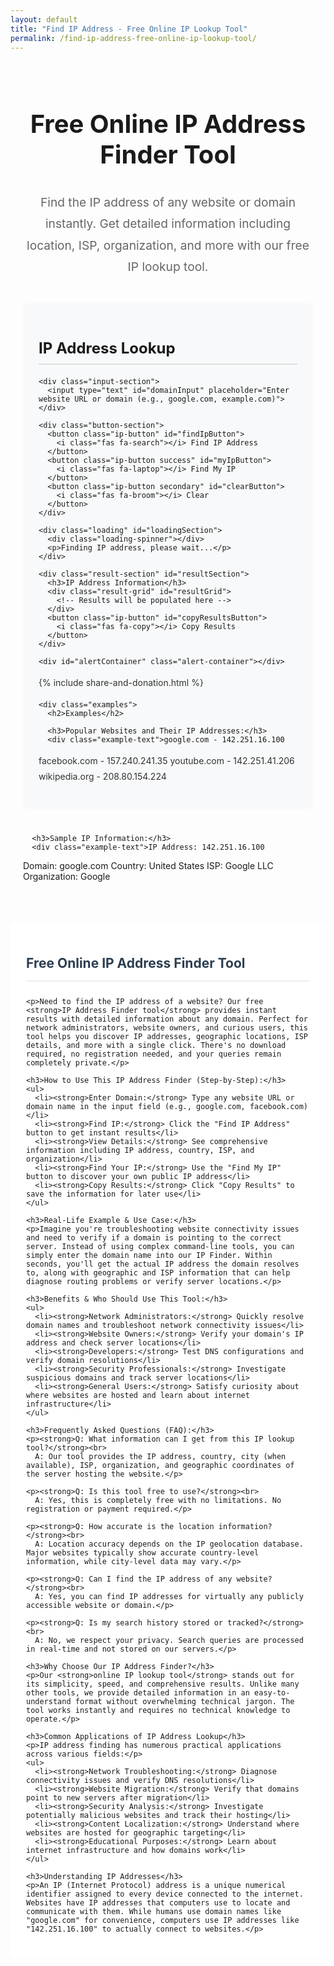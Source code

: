 ```yaml
---
layout: default
title: "Find IP Address - Free Online IP Lookup Tool"
permalink: /find-ip-address-free-online-ip-lookup-tool/
---
```


<meta charset="UTF-8">
<meta name="viewport" content="width=device-width, initial-scale=1.0">

<title>IP Address Lookup Tool — Find IP, Location & ISP Info Free</title>

<meta name="description"
  content="Free IP Address Lookup Tool. Instantly find any website or domain IP address with location, ISP, timezone & hosting details. Quick results — no signup needed.">

<meta name="keywords"
  content="find ip address, ip lookup, website ip finder, domain ip checker, ip location lookup, what is my ip, online ip finder, ip details, ip tool, ip tracker">

<meta name="author" content="Paramdip Nath">
<meta name="robots" content="index, follow">

<!-- ✅ Open Graph -->
<meta property="og:type" content="website">
<meta property="og:title" content="Find IP Address & Location Online — Free IP Lookup Tool">
<meta property="og:description" content="Lookup website IPs instantly. Discover IP location, ISP and hosting server details — fast and free.">
<meta property="og:url" content="https://toolesy.com/find-ip-address-free-online-ip-lookup-tool">
<meta property="og:site_name" content="ToolEsy">

<!-- ✅ Twitter Card -->
<meta name="twitter:card" content="summary_large_image">
<meta name="twitter:title" content="Free IP Lookup — Find IP Address & Location">
<meta name="twitter:description" content="Check website or domain IP address with ISP, region, and hosting server details, instantly & free.">


<!-- Font Awesome -->
<link rel="stylesheet" href="https://cdnjs.cloudflare.com/ajax/libs/font-awesome/6.4.0/css/all.min.css">

<style>
  /* IP Address Finder Styles */
  .ip-container {
    padding: 20px;
    max-width: 1200px;
    margin: 0 auto;
  }

  .ip-container h1 {
    color: var(--primary);
    text-align: center;
    margin-bottom: 15px;
    font-size: 2.5rem;
    border-bottom: 3px solid var(--primary);
    padding-bottom: 15px;
  }

  .welcome-message {
    text-align: center;
    font-size: 1.2rem;
    color: #666;
    margin-bottom: 40px;
    line-height: 1.8;
  }

  .ip-section {
    margin-bottom: 40px;
    padding: 25px;
    background: #f8f9fa;
    border-radius: 8px;
    border-left: 4px solid var(--primary);
  }

  .ip-section h2 {
    color: var(--primary);
    margin-bottom: 20px;
    font-size: 1.5rem;
    border-bottom: 2px solid #e0e0e0;
    padding-bottom: 10px;
    display: flex;
    justify-content: space-between;
    align-items: center;
  }

  .ip-section p {
    margin-bottom: 15px;
    line-height: 1.8;
    color: #333;
  }

  .input-section {
    margin: 20px 0;
  }

  .input-section input {
    width: 100%;
    padding: 18px;
    border: 2px solid #e0e6ed;
    border-radius: 10px;
    font-size: 16px;
    margin-bottom: 15px;
    font-family: inherit;
    transition: border-color 0.3s;
  }

  .input-section input:focus {
    outline: none;
    border-color: var(--primary);
    box-shadow: 0 0 0 3px rgba(52, 152, 219, 0.2);
  }

  .button-section {
    display: grid;
    grid-template-columns: repeat(auto-fit, minmax(200px, 1fr));
    gap: 12px;
    margin: 25px 0;
  }

  .ip-button {
    padding: 14px 10px;
    border: none;
    border-radius: 8px;
    background: var(--primary);
    color: white;
    font-size: 14px;
    font-weight: 600;
    cursor: pointer;
    transition: all 0.3s ease;
    text-align: center;
  }

  .ip-button:hover {
    background: #2980b9;
    transform: translateY(-2px);
    box-shadow: 0 4px 10px rgba(0, 0, 0, 0.15);
  }

  .ip-button:active {
    transform: translateY(0);
  }

  .ip-button.success {
    background: var(--success);
  }

  .ip-button.success:hover {
    background: #218838;
  }

  .ip-button.secondary {
    background: #6c757d;
  }

  .ip-button.secondary:hover {
    background: #5a6268;
  }

  .result-section {
    margin-top: 30px;
    padding: 25px;
    background: white;
    border-radius: 10px;
    box-shadow: 0 4px 15px rgba(0, 0, 0, 0.1);
    display: none;
  }

  .result-section h3 {
    color: var(--primary);
    margin-bottom: 20px;
    font-size: 1.4rem;
    border-bottom: 2px solid #f0f0f0;
    padding-bottom: 10px;
  }

  .result-grid {
    display: grid;
    grid-template-columns: repeat(auto-fit, minmax(250px, 1fr));
    gap: 15px;
    margin-bottom: 20px;
  }

  .result-item {
    display: flex;
    justify-content: space-between;
    align-items: center;
    padding: 12px;
    background: #f8f9fa;
    border-radius: 6px;
    border-left: 4px solid var(--primary);
  }

  .result-item span:first-child {
    font-weight: 600;
    color: var(--primary);
  }

  .result-item span:last-child {
    font-weight: bold;
    color: #2c3e50;
  }

  .loading {
    text-align: center;
    padding: 20px;
    display: none;
  }

  .loading-spinner {
    border: 4px solid #f3f3f3;
    border-top: 4px solid var(--primary);
    border-radius: 50%;
    width: 40px;
    height: 40px;
    animation: spin 2s linear infinite;
    margin: 0 auto 15px;
  }

  @keyframes spin {
    0% { transform: rotate(0deg); }
    100% { transform: rotate(360deg); }
  }

  .alert-container {
    margin-top: 20px;
    min-height: 50px;
  }

  .alert {
    padding: 14px 20px;
    border-radius: 8px;
    margin-bottom: 10px;
    font-weight: 500;
    display: flex;
    align-items: center;
    justify-content: space-between;
  }

  .alert-success {
    background-color: #d4edda;
    color: #155724;
    border: 1px solid #c3e6cb;
  }

  .alert-error {
    background-color: #f8d7da;
    color: #721c24;
    border: 1px solid #f5c6cb;
  }

  .alert .close {
    cursor: pointer;
    font-weight: bold;
  }

  .examples {
    margin-top: 30px;
    padding: 20px;
    background: #f8f9fa;
    border-radius: 8px;
  }

  .example-text {
    background: white;
    padding: 15px;
    border-radius: 6px;
    border-left: 4px solid var(--primary);
    margin: 10px 0;
    font-family: monospace;
    white-space: pre-wrap;
  }

  .content-placeholder {
    padding: 25px;
    background: white;
    border-radius: 12px;
    margin-top: 30px;
  }

  .content-placeholder ul {
    margin: 15px 0;
    padding-left: 30px;
  }

  .content-placeholder li {
    margin-bottom: 10px;
    line-height: 1.6;
    color: #555;
  }

  .content-placeholder h2 {
    color: #2c3e50;
    border-bottom: 2px solid #f0f0f0;
    padding-bottom: 15px;
    margin-bottom: 25px;
  }

  /* Responsive adjustments */
  @media (max-width: 768px) {
    .button-section {
      grid-template-columns: 1fr;
    }

    .ip-button {
      font-size: 13px;
      padding: 12px 8px;
    }

    .ip-container {
      padding: 15px;
    }

    .ip-section {
      padding: 20px;
      margin-bottom: 30px;
    }

    .ip-container h1 {
      font-size: 2rem;
    }

    .ip-section h2 {
      font-size: 1.3rem;
    }

    .share-donation-section {
      flex-direction: column;
      align-items: stretch;
    }

    .share-buttons,
    .donation-buttons {
      justify-content: center;
    }

    .result-grid {
      grid-template-columns: 1fr;
    }
  }
</style>

<div class="ip-container">
  <h1>Free Online IP Address Finder Tool</h1>
  <p class="welcome-message">Find the IP address of any website or domain instantly. Get detailed information including location, ISP, organization, and more with our free IP lookup tool.</p>

  <div class="ip-section">
    <h2>IP Address Lookup</h2>

    <div class="input-section">
      <input type="text" id="domainInput" placeholder="Enter website URL or domain (e.g., google.com, example.com)">
    </div>

    <div class="button-section">
      <button class="ip-button" id="findIpButton">
        <i class="fas fa-search"></i> Find IP Address
      </button>
      <button class="ip-button success" id="myIpButton">
        <i class="fas fa-laptop"></i> Find My IP
      </button>
      <button class="ip-button secondary" id="clearButton">
        <i class="fas fa-broom"></i> Clear
      </button>
    </div>

    <div class="loading" id="loadingSection">
      <div class="loading-spinner"></div>
      <p>Finding IP address, please wait...</p>
    </div>

    <div class="result-section" id="resultSection">
      <h3>IP Address Information</h3>
      <div class="result-grid" id="resultGrid">
        <!-- Results will be populated here -->
      </div>
      <button class="ip-button" id="copyResultsButton">
        <i class="fas fa-copy"></i> Copy Results
      </button>
    </div>

    <div id="alertContainer" class="alert-container"></div>

{% include share-and-donation.html %}

    <div class="examples">
      <h2>Examples</h2>

      <h3>Popular Websites and Their IP Addresses:</h3>
      <div class="example-text">google.com - 142.251.16.100
facebook.com - 157.240.241.35
youtube.com - 142.251.41.206
wikipedia.org - 208.80.154.224</div>

      <h3>Sample IP Information:</h3>
      <div class="example-text">IP Address: 142.251.16.100
Domain: google.com
Country: United States
ISP: Google LLC
Organization: Google</div>
    </div>
  </div>

  <!-- SEO Content Section -->
  <div class="content-placeholder">
    <h2>Free Online IP Address Finder Tool</h2>

    <p>Need to find the IP address of a website? Our free <strong>IP Address Finder tool</strong> provides instant results with detailed information about any domain. Perfect for network administrators, website owners, and curious users, this tool helps you discover IP addresses, geographic locations, ISP details, and more with a single click. There's no download required, no registration needed, and your queries remain completely private.</p>

    <h3>How to Use This IP Address Finder (Step-by-Step):</h3>
    <ul>
      <li><strong>Enter Domain:</strong> Type any website URL or domain name in the input field (e.g., google.com, facebook.com)</li>
      <li><strong>Find IP:</strong> Click the "Find IP Address" button to get instant results</li>
      <li><strong>View Details:</strong> See comprehensive information including IP address, country, ISP, and organization</li>
      <li><strong>Find Your IP:</strong> Use the "Find My IP" button to discover your own public IP address</li>
      <li><strong>Copy Results:</strong> Click "Copy Results" to save the information for later use</li>
    </ul>

    <h3>Real-Life Example & Use Case:</h3>
    <p>Imagine you're troubleshooting website connectivity issues and need to verify if a domain is pointing to the correct server. Instead of using complex command-line tools, you can simply enter the domain name into our IP Finder. Within seconds, you'll get the actual IP address the domain resolves to, along with geographic and ISP information that can help diagnose routing problems or verify server locations.</p>

    <h3>Benefits & Who Should Use This Tool:</h3>
    <ul>
      <li><strong>Network Administrators:</strong> Quickly resolve domain names and troubleshoot network connectivity issues</li>
      <li><strong>Website Owners:</strong> Verify your domain's IP address and check server locations</li>
      <li><strong>Developers:</strong> Test DNS configurations and verify domain resolutions</li>
      <li><strong>Security Professionals:</strong> Investigate suspicious domains and track server locations</li>
      <li><strong>General Users:</strong> Satisfy curiosity about where websites are hosted and learn about internet infrastructure</li>
    </ul>

    <h3>Frequently Asked Questions (FAQ):</h3>
    <p><strong>Q: What information can I get from this IP lookup tool?</strong><br>
      A: Our tool provides the IP address, country, city (when available), ISP, organization, and geographic coordinates of the server hosting the website.</p>

    <p><strong>Q: Is this tool free to use?</strong><br>
      A: Yes, this is completely free with no limitations. No registration or payment required.</p>

    <p><strong>Q: How accurate is the location information?</strong><br>
      A: Location accuracy depends on the IP geolocation database. Major websites typically show accurate country-level information, while city-level data may vary.</p>

    <p><strong>Q: Can I find the IP address of any website?</strong><br>
      A: Yes, you can find IP addresses for virtually any publicly accessible website or domain.</p>

    <p><strong>Q: Is my search history stored or tracked?</strong><br>
      A: No, we respect your privacy. Search queries are processed in real-time and not stored on our servers.</p>

    <h3>Why Choose Our IP Address Finder?</h3>
    <p>Our <strong>online IP lookup tool</strong> stands out for its simplicity, speed, and comprehensive results. Unlike many other tools, we provide detailed information in an easy-to-understand format without overwhelming technical jargon. The tool works instantly and requires no technical knowledge to operate.</p>

    <h3>Common Applications of IP Address Lookup</h3>
    <p>IP address finding has numerous practical applications across various fields:</p>
    <ul>
      <li><strong>Network Troubleshooting:</strong> Diagnose connectivity issues and verify DNS resolutions</li>
      <li><strong>Website Migration:</strong> Verify that domains point to new servers after migration</li>
      <li><strong>Security Analysis:</strong> Investigate potentially malicious websites and track their hosting</li>
      <li><strong>Content Localization:</strong> Understand where websites are hosted for geographic targeting</li>
      <li><strong>Educational Purposes:</strong> Learn about internet infrastructure and how domains work</li>
    </ul>

    <h3>Understanding IP Addresses</h3>
    <p>An IP (Internet Protocol) address is a unique numerical identifier assigned to every device connected to the internet. Websites have IP addresses that computers use to locate and communicate with them. While humans use domain names like "google.com" for convenience, computers use IP addresses like "142.251.16.100" to actually connect to websites.</p>
  </div>
</div>

<script>
  document.addEventListener('DOMContentLoaded', function () {
    const domainInput = document.getElementById('domainInput');
    const findIpButton = document.getElementById('findIpButton');
    const myIpButton = document.getElementById('myIpButton');
    const clearButton = document.getElementById('clearButton');
    const resultSection = document.getElementById('resultSection');
    const resultGrid = document.getElementById('resultGrid');
    const loadingSection = document.getElementById('loadingSection');
    const alertContainer = document.getElementById('alertContainer');
    const copyResultsButton = document.getElementById('copyResultsButton');
    
    // Event listeners
    findIpButton.addEventListener('click', findIpAddress);
    myIpButton.addEventListener('click', findMyIpAddress);
    clearButton.addEventListener('click', clearAll);
    copyResultsButton.addEventListener('click', copyResults);
    
    domainInput.addEventListener('keypress', function(e) {
      if (e.key === 'Enter') {
        findIpAddress();
      }
    });

    async function findIpAddress() {
      const domain = domainInput.value.trim();
      
      if (!domain) {
        showAlert('Please enter a website URL or domain name.', 'error');
        return;
      }

      // Clean the domain input (remove http/https and paths)
      const cleanDomain = domain.replace(/^https?:\/\//, '').split('/')[0];
      
      showLoading();
      
      try {
        // Use a CORS proxy to avoid cross-origin issues
        const response = await fetch(`https://api.allorigins.win/get?url=${encodeURIComponent(`https://dns.google/resolve?name=${cleanDomain}&type=A`)}`);
        const data = await response.json();
        const dnsData = JSON.parse(data.contents);
        
        if (dnsData.Answer && dnsData.Answer.length > 0) {
          const ipAddress = dnsData.Answer[0].data;
          await getIpDetails(ipAddress, cleanDomain);
        } else {
          hideLoading();
          showAlert('Could not find IP address for the specified domain.', 'error');
        }
      } catch (error) {
        hideLoading();
        showAlert('Error finding IP address. Please try again.', 'error');
        console.error('Error:', error);
      }
    }

    async function findMyIpAddress() {
      showLoading();
      
      try {
        const response = await fetch('https://api.ipify.org?format=json');
        const data = await response.json();
        const myIp = data.ip;
        
        domainInput.value = 'Your Public IP';
        await getIpDetails(myIp, 'Your Public IP Address');
      } catch (error) {
        hideLoading();
        showAlert('Error finding your IP address. Please try again.', 'error');
        console.error('Error:', error);
      }
    }

    async function getIpDetails(ipAddress, domain) {
      try {
        const response = await fetch(`https://ipapi.co/${ipAddress}/json/`);
        const ipDetails = await response.json();
        
        displayResults(ipDetails, domain, ipAddress);
        hideLoading();
      } catch (error) {
        // Fallback if detailed IP info fails
        const basicInfo = {
          ip: ipAddress,
          network: 'Information not available',
          org: 'Information not available',
          country_name: 'Information not available',
          city: 'Information not available',
          region: 'Information not available',
          country_code: 'N/A'
        };
        
        displayResults(basicInfo, domain, ipAddress);
        hideLoading();
      }
    }

    function displayResults(ipDetails, domain, ipAddress) {
      resultGrid.innerHTML = '';
      
      const results = [
        { label: 'IP Address', value: ipDetails.ip || ipAddress },
        { label: 'Domain', value: domain },
        { label: 'Country', value: ipDetails.country_name || 'Unknown' },
        { label: 'Region/State', value: ipDetails.region || 'Unknown' },
        { label: 'City', value: ipDetails.city || 'Unknown' },
        { label: 'ISP', value: ipDetails.org || ipDetails.network || 'Unknown' },
        { label: 'Organization', value: ipDetails.org || 'Unknown' },
        { label: 'Country Code', value: ipDetails.country_code || 'N/A' }
      ];
      
      results.forEach(result => {
        const resultItem = document.createElement('div');
        resultItem.className = 'result-item';
        resultItem.innerHTML = `
          <span>${result.label}:</span>
          <span>${result.value}</span>
        `;
        resultGrid.appendChild(resultItem);
      });
      
      resultSection.style.display = 'block';
      showAlert('IP address information retrieved successfully!', 'success');
    }

    function clearAll() {
      domainInput.value = '';
      resultSection.style.display = 'none';
      alertContainer.innerHTML = '';
    }

    function copyResults() {
      const results = Array.from(document.querySelectorAll('.result-item'))
        .map(item => {
          const label = item.querySelector('span:first-child').textContent;
          const value = item.querySelector('span:last-child').textContent;
          return `${label} ${value}`;
        })
        .join('\n');
      
      navigator.clipboard.writeText(results).then(() => {
        showAlert('Results copied to clipboard!', 'success');
      }).catch(err => {
        showAlert('Failed to copy results: ' + err, 'error');
      });
    }

    function showLoading() {
      loadingSection.style.display = 'block';
      resultSection.style.display = 'none';
    }

    function hideLoading() {
      loadingSection.style.display = 'none';
    }

    function showAlert(message, type) {
      const alertDiv = document.createElement('div');
      alertDiv.className = `alert alert-${type}`;
      alertDiv.innerHTML = `
        ${message}
        <span class="close">&times;</span>
      `;

      alertContainer.innerHTML = '';
      alertContainer.appendChild(alertDiv);

      // Add close functionality
      alertDiv.querySelector('.close').addEventListener('click', function () {
        alertDiv.remove();
      });

      setTimeout(() => {
        if (alertDiv.parentNode) {
          alertDiv.remove();
        }
      }, 5000);
    }
  });
</script>
